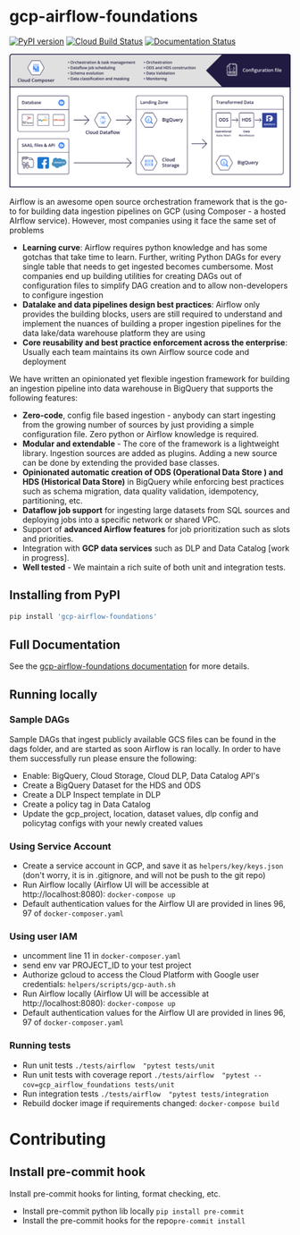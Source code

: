 # gcp-airflow-foundations
[![PyPI version](https://badge.fury.io/py/gcp-airflow-foundations.svg)](https://badge.fury.io/py/gcp-airflow-foundations)
[![Cloud Build Status](https://storage.googleapis.com/public-cloudbuild/build/cloudbuild_status.svg)](https://storage.googleapis.com/public-cloudbuild/build/cloudbuild_status.svg)
[![Documentation Status](https://readthedocs.org/projects/gcp-airflow-foundations/badge/?version=latest)](https://gcp-airflow-foundations.readthedocs.io/en/latest/?badge=latest)


![airflow](./docs/_static/airflow_diagram.png)

Airflow is an awesome open source orchestration framework that is the go-to for building data ingestion pipelines on GCP (using Composer - a hosted AIrflow service). However, most companies using it face the same set of problems
- **Learning curve**: Airflow requires python knowledge and has some gotchas that take time to learn. Further, writing Python DAGs for every single table that needs to get ingested becomes cumbersome. Most companies end up building utilities for creating DAGs out of configuration files to simplify DAG creation and to allow non-developers to configure ingestion
- **Datalake and data pipelines design best practices**: Airflow only provides the building blocks, users are still required to understand and implement the nuances of building a proper ingestion pipelines for the data lake/data warehouse platform they are using
- **Core reusability and best practice enforcement across the enterprise**: Usually each team maintains its own Airflow source code and deployment

We have written an opinionated yet flexible ingestion framework for building an ingestion pipeline into data warehouse in BigQuery that supports the following features:

- **Zero-code**, config file based ingestion - anybody can start ingesting from the growing number of sources by just providing a simple configuration file. Zero python or Airflow knowledge is required.
- **Modular and extendable** - The core of the framework is a lightweight library. Ingestion sources are added as plugins. Adding a new source can be done by extending the provided base classes.
- **Opinionated automatic creation of  ODS (Operational Data Store ) and HDS (Historical Data Store)** in BigQuery while enforcing best practices such as schema migration, data quality validation, idempotency, partitioning, etc.
- **Dataflow job support** for ingesting large datasets from SQL sources and deploying jobs into a specific network or shared VPC.
- Support of **advanced Airflow features** for job prioritization such as slots and priorities.
- Integration with **GCP data services** such as DLP and Data Catalog [work in progress].
- **Well tested** - We maintain a rich suite of both unit and integration tests.

## Installing from PyPI
```bash
pip install 'gcp-airflow-foundations'
```

## Full Documentation 
See the [gcp-airflow-foundations documentation](https://gcp-airflow-foundations.readthedocs.io/en/latest/) for more details.

## Running locally

### Sample DAGs
Sample DAGs that ingest publicly available GCS files can be found in the dags folder, and are started as soon Airflow is ran locally. In order to have them successfully run please ensure the following:
- Enable: BigQuery, Cloud Storage, Cloud DLP, Data Catalog API's
- Create a BigQuery Dataset for the HDS and ODS
- Create a DLP Inspect template in DLP
- Create a policy tag in Data Catalog
- Update the gcp_project, location, dataset values, dlp config and policytag configs with your newly created values

### Using Service Account
- Create a service account in GCP, and save it as ```helpers/key/keys.json``` (don't worry, it is in .gitignore, and will not be push to the git repo)
- Run Airflow locally (Airflow UI will be accessible at http://localhost:8080): ```docker-compose up```
- Default authentication values for the Airflow UI are provided in lines 96, 97 of ```docker-composer.yaml```
### Using user IAM
- uncomment line 11 in ```docker-composer.yaml```
- send env var PROJECT_ID to your test project
- Authorize gcloud to access the Cloud Platform with Google user credentials: ```helpers/scripts/gcp-auth.sh```
- Run Airflow locally (Airflow UI will be accessible at http://localhost:8080): ```docker-compose up```
- Default authentication values for the Airflow UI are provided in lines 96, 97 of ```docker-composer.yaml```
### Running tests
- Run unit tests ```./tests/airflow  "pytest tests/unit```
- Run unit tests with coverage report ```./tests/airflow  "pytest --cov=gcp_airflow_foundations tests/unit```
- Run integration tests ```./tests/airflow  "pytest tests/integration```
- Rebuild docker image if requirements changed: ```docker-compose build```

# Contributing
## Install pre-commit hook
Install pre-commit hooks for linting, format checking, etc.

- Install pre-commit python lib locally ```pip install pre-commit```
- Install the pre-commit hooks for the repo```pre-commit install```

